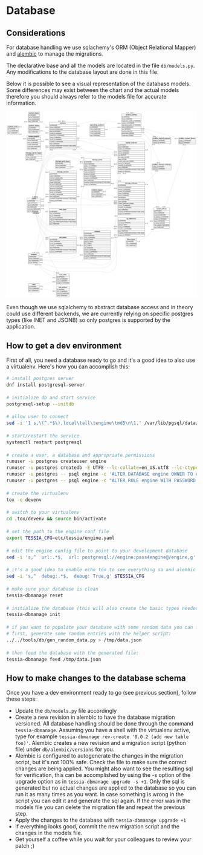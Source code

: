 <!--
Copyright 2016, 2017 IBM Corp.

Licensed under the Apache License, Version 2.0 (the "License");
you may not use this file except in compliance with the License.
You may obtain a copy of the License at

   http://www.apache.org/licenses/LICENSE-2.0

Unless required by applicable law or agreed to in writing, software
distributed under the License is distributed on an "AS IS" BASIS,
WITHOUT WARRANTIES OR CONDITIONS OF ANY KIND, either express or implied.
See the License for the specific language governing permissions and
limitations under the License.
-->
# Database

## Considerations

For database handling we use sqlachemy's ORM (Object Relational Mapper) and [alembic](http://alembic.zzzcomputing.com/en/latest/tutorial.html) to manage the migrations.

The declarative base and all the models are located in the file `db/models.py`. Any modifications to the database layout are done in this file.

Below it is possible to see a visual representation of the database models. Some differences may exist between the chart and the actual models therefore you should always refer to the models file for accurate information.

![Database diagram](../img/db_diagram.png)

Even though we use sqlalchemy to abstract database access and in theory could use different backends, we are currently relying on specific postgres types (like INET and JSONB) so only postgres is supported by the application.

## How to get a dev environment

First of all, you need a database ready to go and it's a good idea to also use a virtualenv. Here's how you can accomplish this:

```bash
# install postgres server
dnf install postgresql-server

# initialize db and start service
postgresql-setup --initdb

# allow user to connect
sed -i '1 s,\(^.*$\),local\tall\tengine\tmd5\n\1,' /var/lib/pgsql/data/pg_hba.conf

# start/restart the service
systemctl restart postgresql

# create a user, a database and appropriate permissions
runuser -u postgres createuser engine
runuser -u postgres createdb -E UTF8 --lc-collate=en_US.utf8 --lc-ctype=en_US.utf8 engine
runuser -u postgres -- psql engine -c 'ALTER DATABASE engine OWNER TO engine'
runuser -u postgres -- psql engine -c "ALTER ROLE engine WITH PASSWORD 'pass4engine';"

# create the virtualenv
tox -e devenv

# switch to your virtualenv
cd .tox/devenv && source bin/activate

# set the path to the engine conf file
export TESSIA_CFG=etc/tessia/engine.yaml

# edit the engine config file to point to your development database
sed -i 's,^  url:.*$,  url: postgresql://engine:pass4engine@/engine,g' $TESSIA_CFG

# it's a good idea to enable echo too to see everything sa and alembic are doing
sed -i 's,^  debug:.*$,  debug: True,g' $TESSIA_CFG

# make sure your database is clean
tessia-dbmanage reset

# initialize the database (this will also create the basic types needed by the application)
tessia-dbmanage init

# if you want to populate your database with some random data you can follow the steps below
# first, generate some random entries with the helper script:
../../tools/db/gen_random_data.py > /tmp/data.json

# then feed the database with the generated file:
tessia-dbmanage feed /tmp/data.json
```

## How to make changes to the database schema

Once you have a dev environment ready to go (see previous section), follow these steps:

- Update the `db/models.py` file accordingly
- Create a new revision in alembic to have the database migration versioned. All database handling should be done through the command `tessia-dbmanage`.
  Assuming you have a shell with the virtualenv active, type for example `tessia-dbmanage rev-create '0.0.2 (add new table foo)'`.
  Alembic creates a new revision and a migration script (python file) under `db/alembic/versions` for you.
- Alembic is configured to autogenerate the changes in the migration script, but it's not 100% safe. Check the file to make sure the correct changes are being applied.
  You might also want to see the resulting sql for verification, this can be accomplished by using the -s option of the upgrade option as in `tessia-dbmanage upgrade -s +1`.
  Only the sql is generated but no actual changes are applied to the database so you can run it as many times as you want.
  In case something is wrong in the script you can edit it and generate the sql again. If the error was in the models file you can delete the migration file and repeat the previous step.
- Apply the changes to the database with `tessia-dbmanage upgrade +1`
- If everything looks good, commit the new migration script and the changes in the models file.
- Get yourself a coffee while you wait for your colleagues to review your patch ;)
